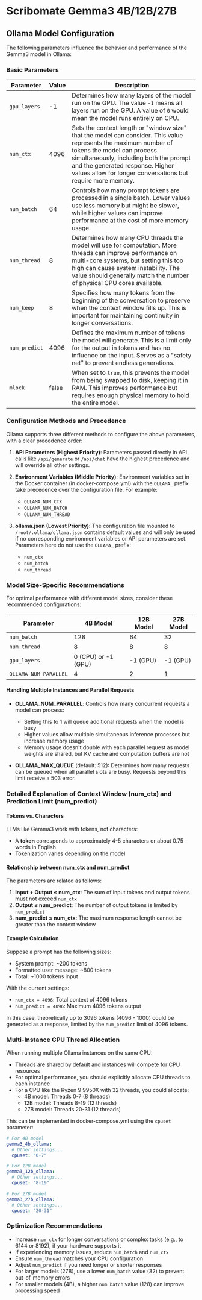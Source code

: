 # Scribomate Gemma3 4B/12B/27B

## Ollama Model Configuration

The following parameters influence the behavior and performance of the Gemma3 model in Ollama:

### Basic Parameters

| Parameter | Value | Description |
|-----------|------|--------------|
| `gpu_layers` | -1 | Determines how many layers of the model run on the GPU. The value `-1` means all layers run on the GPU. A value of `0` would mean the model runs entirely on CPU. |
| `num_ctx` | 4096 | Sets the context length or "window size" that the model can consider. This value represents the maximum number of tokens the model can process simultaneously, including both the prompt and the generated response. Higher values allow for longer conversations but require more memory. |
| `num_batch` | 64 | Controls how many prompt tokens are processed in a single batch. Lower values use less memory but might be slower, while higher values can improve performance at the cost of more memory usage. |
| `num_thread` | 8 | Determines how many CPU threads the model will use for computation. More threads can improve performance on multi-core systems, but setting this too high can cause system instability. The value should generally match the number of physical CPU cores available. |
| `num_keep` | 8 | Specifies how many tokens from the beginning of the conversation to preserve when the context window fills up. This is important for maintaining continuity in longer conversations. |
| `num_predict` | 4096 | Defines the maximum number of tokens the model will generate. This is a limit only for the output in tokens and has no influence on the input. Serves as a "safety net" to prevent endless generations. |
| `mlock` | false | When set to `true`, this prevents the model from being swapped to disk, keeping it in RAM. This improves performance but requires enough physical memory to hold the entire model. |

### Configuration Methods and Precedence

Ollama supports three different methods to configure the above parameters, with a clear precedence order:

1. **API Parameters (Highest Priority)**: Parameters passed directly in API calls like `/api/generate` or `/api/chat` have the highest precedence and will override all other settings.

2. **Environment Variables (Middle Priority)**: Environment variables set in the Docker container (in docker-compose.yml) with the `OLLAMA_` prefix take precedence over the configuration file. For example:
   - `OLLAMA_NUM_CTX`
   - `OLLAMA_NUM_BATCH`
   - `OLLAMA_NUM_THREAD`

3. **ollama.json (Lowest Priority)**: The configuration file mounted to `/root/.ollama/ollama.json` contains default values and will only be used if no corresponding environment variables or API parameters are set. Parameters here do not use the `OLLAMA_` prefix:
   - `num_ctx`
   - `num_batch`
   - `num_thread`

### Model Size-Specific Recommendations

For optimal performance with different model sizes, consider these recommended configurations:

| Parameter | 4B Model | 12B Model | 27B Model |
|-----------|---------|----------|----------|
| `num_batch` | 128 | 64 | 32 |
| `num_thread` | 8 | 8 | 8 |
| `gpu_layers` | 0 (CPU) or -1 (GPU) | -1 (GPU) | -1 (GPU) |
| `OLLAMA_NUM_PARALLEL` | 4 | 2 | 1 |

#### Handling Multiple Instances and Parallel Requests

- **OLLAMA_NUM_PARALLEL**: Controls how many concurrent requests a model can process:
  - Setting this to 1 will queue additional requests when the model is busy
  - Higher values allow multiple simultaneous inference processes but increase memory usage
  - Memory usage doesn't double with each parallel request as model weights are shared, but KV cache and computation buffers are not

- **OLLAMA_MAX_QUEUE** (default: 512): Determines how many requests can be queued when all parallel slots are busy. Requests beyond this limit receive a 503 error.

### Detailed Explanation of Context Window (num_ctx) and Prediction Limit (num_predict)

#### Tokens vs. Characters

LLMs like Gemma3 work with tokens, not characters:
- A **token** corresponds to approximately 4-5 characters or about 0.75 words in English
- Tokenization varies depending on the model

#### Relationship between num_ctx and num_predict

The parameters are related as follows:

1. **Input + Output ≤ num_ctx**: The sum of input tokens and output tokens must not exceed `num_ctx`
2. **Output ≤ num_predict**: The number of output tokens is limited by `num_predict`
3. **num_predict ≤ num_ctx**: The maximum response length cannot be greater than the context window

#### Example Calculation

Suppose a prompt has the following sizes:
- System prompt: ~200 tokens
- Formatted user message: ~800 tokens
- Total: ~1000 tokens input

With the current settings:
- `num_ctx = 4096`: Total context of 4096 tokens
- `num_predict = 4096`: Maximum 4096 tokens output

In this case, theoretically up to 3096 tokens (4096 - 1000) could be generated as a response, limited by the `num_predict` limit of 4096 tokens.

### Multi-Instance CPU Thread Allocation

When running multiple Ollama instances on the same CPU:

- Threads are shared by default and instances will compete for CPU resources
- For optimal performance, you should explicitly allocate CPU threads to each instance
- For a CPU like the Ryzen 9 9950X with 32 threads, you could allocate:
  - 4B model: Threads 0-7 (8 threads)
  - 12B model: Threads 8-19 (12 threads)
  - 27B model: Threads 20-31 (12 threads)

This can be implemented in docker-compose.yml using the `cpuset` parameter:

```yaml
# For 4B model
gemma3_4b_ollama:
  # Other settings...
  cpuset: "0-7"

# For 12B model
gemma3_12b_ollama:
  # Other settings...
  cpuset: "8-19"

# For 27B model
gemma3_27b_ollama:
  # Other settings...
  cpuset: "20-31"
```

### Optimization Recommendations

- Increase `num_ctx` for longer conversations or complex tasks (e.g., to 6144 or 8192), if your hardware supports it
- If experiencing memory issues, reduce `num_batch` and `num_ctx`
- Ensure `num_thread` matches your CPU configuration
- Adjust `num_predict` if you need longer or shorter responses
- For larger models (27B), use a lower `num_batch` value (32) to prevent out-of-memory errors
- For smaller models (4B), a higher `num_batch` value (128) can improve processing speed